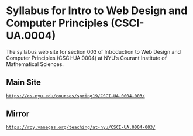 # Syllabus for Intro to Web Design and Computer Principles (CSCI-UA.0004)

The syllabus web site for section 003 of Introduction to Web Design and Computer Principles (CSCI-UA.0004) at NYU’s Courant Institute of Mathematical Sciences.

## Main Site
[`https://cs.nyu.edu/courses/spring19/CSCI-UA.0004-003/`](https://cs.nyu.edu/courses/spring19/CSCI-UA.0004-003/)

## Mirror
[`https://roy.vanegas.org/teaching/at-nyu/CSCI-UA.0004-003/`](https://roy.vanegas.org/teaching/at-nyu/CSCI-UA.0004-003/)
